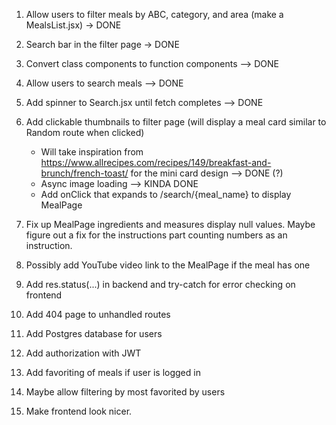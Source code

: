 1. Allow users to filter meals by ABC, category, and area (make a MealsList.jsx) -> DONE
2. Search bar in the filter page -> DONE
3. Convert class components to function components --> DONE
4. Allow users to search meals --> DONE
5. Add spinner to Search.jsx until fetch completes --> DONE
6. Add clickable thumbnails to filter page (will display a meal card similar to Random route when clicked)
    - Will take inspiration from https://www.allrecipes.com/recipes/149/breakfast-and-brunch/french-toast/ for the mini card design --> DONE (?)
    - Async image loading --> KINDA DONE
    - Add onClick that expands to /search/{meal_name} to display MealPage

7. Fix up MealPage ingredients and measures display null values. Maybe figure out a fix for the instructions part counting numbers as an instruction.
8. Possibly add YouTube video link to the MealPage if the meal has one
9. Add res.status(...) in backend and try-catch for error checking on frontend
10. Add 404 page to unhandled routes
11. Add Postgres database for users
12. Add authorization with JWT
13. Add favoriting of meals if user is logged in
14. Maybe allow filtering by most favorited by users
15. Make frontend look nicer.
